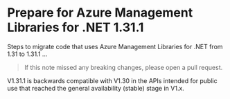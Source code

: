 # Prepare for Azure Management Libraries for .NET 1.31.1 #

Steps to migrate code that uses Azure Management Libraries for .NET from 1.31 to 1.31.1 ...

> If this note missed any breaking changes, please open a pull request.

V1.31.1 is backwards compatible with V1.30 in the APIs intended for public use that reached the general availability (stable) stage in V1.x.